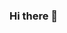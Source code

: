 ### Hi there 👋

<!--
**AB7092/AB7092** is a ✨ _special_ ✨ repository because its `README.md` (this file) appears on your GitHub profile.

Here are some ideas to get you started:

- 🔭 I’m currently working on Software Engineering
- 🌱 I’m currently learning Cloud Computing
- 👯 I’m looking to collaborate on projects
- 📫 How to reach me: abhavnagariya@gmail.com

-->
